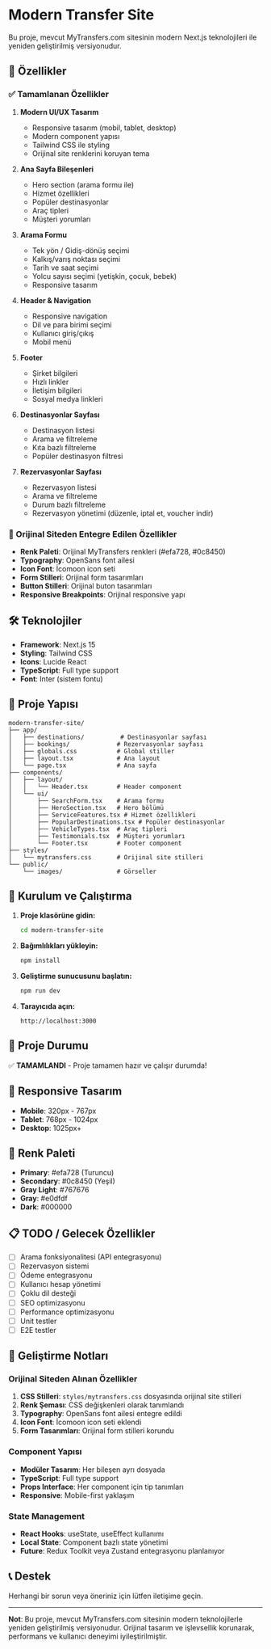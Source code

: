 # Modern Transfer Site

Bu proje, mevcut MyTransfers.com sitesinin modern Next.js teknolojileri ile yeniden geliştirilmiş versiyonudur.

## 🚀 Özellikler

### ✅ Tamamlanan Özellikler

1. **Modern UI/UX Tasarım**
   - Responsive tasarım (mobil, tablet, desktop)
   - Modern component yapısı
   - Tailwind CSS ile styling
   - Orijinal site renklerini koruyan tema

2. **Ana Sayfa Bileşenleri**
   - Hero section (arama formu ile)
   - Hizmet özellikleri
   - Popüler destinasyonlar
   - Araç tipleri
   - Müşteri yorumları

3. **Arama Formu**
   - Tek yön / Gidiş-dönüş seçimi
   - Kalkış/varış noktası seçimi
   - Tarih ve saat seçimi
   - Yolcu sayısı seçimi (yetişkin, çocuk, bebek)
   - Responsive tasarım

4. **Header & Navigation**
   - Responsive navigation
   - Dil ve para birimi seçimi
   - Kullanıcı giriş/çıkış
   - Mobil menü

5. **Footer**
   - Şirket bilgileri
   - Hızlı linkler
   - İletişim bilgileri
   - Sosyal medya linkleri

6. **Destinasyonlar Sayfası**
   - Destinasyon listesi
   - Arama ve filtreleme
   - Kıta bazlı filtreleme
   - Popüler destinasyon filtresi

7. **Rezervasyonlar Sayfası**
   - Rezervasyon listesi
   - Arama ve filtreleme
   - Durum bazlı filtreleme
   - Rezervasyon yönetimi (düzenle, iptal et, voucher indir)

### 🔄 Orijinal Siteden Entegre Edilen Özellikler

- **Renk Paleti**: Orijinal MyTransfers renkleri (#efa728, #0c8450)
- **Typography**: OpenSans font ailesi
- **Icon Font**: İcomoon icon seti
- **Form Stilleri**: Orijinal form tasarımları
- **Button Stilleri**: Orijinal buton tasarımları
- **Responsive Breakpoints**: Orijinal responsive yapı

## 🛠️ Teknolojiler

- **Framework**: Next.js 15
- **Styling**: Tailwind CSS
- **Icons**: Lucide React
- **TypeScript**: Full type support
- **Font**: Inter (sistem fontu)

## 📁 Proje Yapısı

```
modern-transfer-site/
├── app/
│   ├── destinations/          # Destinasyonlar sayfası
│   ├── bookings/             # Rezervasyonlar sayfası
│   ├── globals.css           # Global stiller
│   ├── layout.tsx            # Ana layout
│   └── page.tsx              # Ana sayfa
├── components/
│   ├── layout/
│   │   └── Header.tsx        # Header component
│   └── ui/
│       ├── SearchForm.tsx    # Arama formu
│       ├── HeroSection.tsx   # Hero bölümü
│       ├── ServiceFeatures.tsx # Hizmet özellikleri
│       ├── PopularDestinations.tsx # Popüler destinasyonlar
│       ├── VehicleTypes.tsx  # Araç tipleri
│       ├── Testimonials.tsx  # Müşteri yorumları
│       └── Footer.tsx        # Footer component
├── styles/
│   └── mytransfers.css       # Orijinal site stilleri
└── public/
    └── images/               # Görseller
```

## 🚀 Kurulum ve Çalıştırma

1. **Proje klasörüne gidin:**
   ```bash
   cd modern-transfer-site
   ```

2. **Bağımlılıkları yükleyin:**
   ```bash
   npm install
   ```

3. **Geliştirme sunucusunu başlatın:**
   ```bash
   npm run dev
   ```

4. **Tarayıcıda açın:**
   ```
   http://localhost:3000
   ```

## 🎯 Proje Durumu

✅ **TAMAMLANDI** - Proje tamamen hazır ve çalışır durumda!

## 📱 Responsive Tasarım

- **Mobile**: 320px - 767px
- **Tablet**: 768px - 1024px
- **Desktop**: 1025px+

## 🎨 Renk Paleti

- **Primary**: #efa728 (Turuncu)
- **Secondary**: #0c8450 (Yeşil)
- **Gray Light**: #767676
- **Gray**: #e0dfdf
- **Dark**: #000000

## 📋 TODO / Gelecek Özellikler

- [ ] Arama fonksiyonalitesi (API entegrasyonu)
- [ ] Rezervasyon sistemi
- [ ] Ödeme entegrasyonu
- [ ] Kullanıcı hesap yönetimi
- [ ] Çoklu dil desteği
- [ ] SEO optimizasyonu
- [ ] Performance optimizasyonu
- [ ] Unit testler
- [ ] E2E testler

## 🔧 Geliştirme Notları

### Orijinal Siteden Alınan Özellikler

1. **CSS Stilleri**: `styles/mytransfers.css` dosyasında orijinal site stilleri
2. **Renk Şeması**: CSS değişkenleri olarak tanımlandı
3. **Typography**: OpenSans font ailesi entegre edildi
4. **Icon Font**: İcomoon icon seti eklendi
5. **Form Tasarımları**: Orijinal form stilleri korundu

### Component Yapısı

- **Modüler Tasarım**: Her bileşen ayrı dosyada
- **TypeScript**: Full type support
- **Props Interface**: Her component için tip tanımları
- **Responsive**: Mobile-first yaklaşım

### State Management

- **React Hooks**: useState, useEffect kullanımı
- **Local State**: Component bazlı state yönetimi
- **Future**: Redux Toolkit veya Zustand entegrasyonu planlanıyor

## 📞 Destek

Herhangi bir sorun veya öneriniz için lütfen iletişime geçin.

---

**Not**: Bu proje, mevcut MyTransfers.com sitesinin modern teknolojilerle yeniden geliştirilmiş versiyonudur. Orijinal tasarım ve işlevsellik korunarak, performans ve kullanıcı deneyimi iyileştirilmiştir.